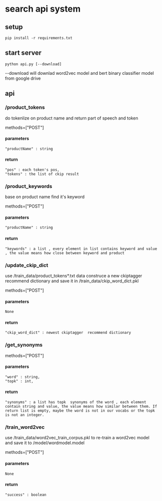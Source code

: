 # search api system

## setup

```
pip install -r requirements.txt
```


## start server

```
python api.py [--download]
```

--download will downlad word2vec model and bert binary classifier model from google drive


## api

### /product_tokens
do tokenlize on product name and return part of speech and token

methods=["POST"]
#### parameters
```
"productName" : string
```

#### return 
```
"pos" : each token's pos,
"tokens" : the list of ckip result 
```
### /product_keywords
base on product name find it's keyword

methods=["POST"]
#### parameters

```
"productName" : string
```

#### return 
```
"keywords" : a list , every element in list contains keyword and value , the value means how close between keyword and product
```

### /update_ckip_dict

use /train_data/product_tokens*.txt data construce a new ckiptagger  recommend dictionary and save it in /train_data/ckip_word_dict.pkl

methods=["POST"]
#### parameters
```
None
```

#### return 
```
"ckip_word_dict" : newest ckiptagger  recommend dictionary
```


### /get_synonyms

methods=["POST"]
#### parameters
```
"word" : string,
"topk" : int,
```

#### return 
```
"synonyms" : a list has topk  synonyms of the word , each element contain string and value, the value means how similar between them. If return list is empty, maybe the word is not in our vocabs or the topk is not an integer.
```

### /train_word2vec
use /train_data/word2vec_train_corpus.pkl to re-train a word2vec model and save it to /model/wordmodel.model

methods=["POST"]
#### parameters
```
None
```

#### return 
```
"success" : boolean
```